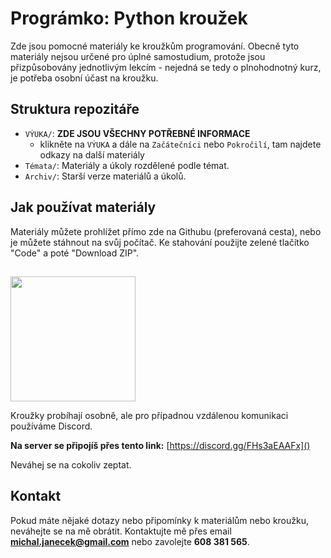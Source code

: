# Prográmko: Python kroužek

Zde jsou pomocné materiály ke kroužkům programování.
Obecně tyto materiály nejsou určené pro úplné samostudium, protože jsou přizpůsobovány jednotlivým lekcím - nejedná se tedy o plnohodnotný kurz, je potřeba osobní účast na kroužku.

## Struktura repozitáře

- `VÝUKA/`: **ZDE JSOU VŠECHNY POTŘEBNÉ INFORMACE**
  - klikněte na `VÝUKA` a dále na `Začátečníci` nebo `Pokročilí`, tam najdete odkazy na další materiály
- `Témata/`: Materiály a úkoly rozdělené podle témat.
- `Archiv/`: Starší verze materiálů a úkolů.

## Jak používat materiály
Materiály můžete prohlížet přímo zde na Githubu (preferovaná cesta), nebo je můžete stáhnout na svůj počítač. Ke stahování použijte zelené tlačítko "Code" a poté "Download ZIP".

##
<img src="https://assets-global.website-files.com/6257adef93867e50d84d30e2/636e0b5061df29d55a92d945_full_logo_blurple_RGB.svg" width="200">

Kroužky probíhají osobně, ale pro případnou vzdálenou komunikaci používáme Discord. 

**Na server se připojíš přes tento link:** [https://discord.gg/FHs3aEAAFx]()


Neváhej se na cokoliv zeptat. 

## Kontakt
Pokud máte nějaké dotazy nebo připomínky k materiálům nebo kroužku, neváhejte se na mě obrátit. Kontaktujte mě přes email **michal.janecek@gmail.com** nebo zavolejte **608 381 565**. 